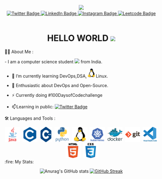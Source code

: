 <div id="header" align="center">
  <img src="https://media.giphy.com/media/jdPMeyv9rn0hZHh8n9/giphy.gif" width="110"/>
</div>

<div id="badges" align="center">
  <a href="https://twitter.com/AkshayBendadi">
    <img src="https://img.shields.io/badge/twitter-blue?style=for-the-badge&logo=Twitter&logoColor=white" alt="Twitter Badge"/>
  </a>
  <a href="https://www.linkedin.com/in/akshay-bendadi/">
 <img src="https://img.shields.io/badge/LinkedIn-blue?style=for-the-badge&logo=linkedin&logoColor=white" alt="LinkedIn Badge"/>
  </a>
  <a href="https://www.instagram.com/imakshay_ab/">
    <img src="https://img.shields.io/badge/Instagram-black?style=for-the-badge&logo=instagram&logoColor=white" alt="Instagram Badge"/>
  </a>
   <a href="https://leetcode.com/Akshay_bendadi/">
    <img src="https://img.shields.io/badge/Leetcode-yellow?style=for-the-badge&logo=leetcode&logoColor=white" alt="Leetcode Badge"/>
  </a>
</div>

<div align="center">
  <img src="https://komarev.com/ghpvc/?username=Akshay-bendadi&style=flat-square&color=blue" alt=""/>
 <h1>
  HELLO WORLD
  <img src="https://media.giphy.com/media/hvRJCLFzcasrR4ia7z/giphy.gif" width="30px"/>
</h1> 
</div>

👨‍🎓 About Me :
<p>  
 - I am a computer science student <img src="https://media.giphy.com/media/WUlplcMpOCEmTGBtBW/giphy.gif" width="30"> from India.

- :telescope: I’m currently learning DevOps,DSA,<img src="https://github.com/devicons/devicon/blob/master/icons/linux/linux-original.svg" width="30">Linux.

- :seedling: Enthusiastic about DevOps and Open-Source.
  
- :zap: Currently doing #100DaysofCodechallenge

- :mailbox:Learning in public: [![Twitter Badge](https://img.shields.io/badge/-Akshay-blue?style=flat&logo=Twitter&logoColor=white)]("https://twitter.com/AkshayBendadi")
</P>

:hammer_and_wrench: Languages and Tools :
<div id="languages" align="center">
  <img src="https://github.com/devicons/devicon/blob/master/icons/java/java-original-wordmark.svg" title="Java" alt="Java" width="50" height="50"/>&nbsp;
  <img src="https://github.com/devicons/devicon/blob/master/icons/c/c-plain.svg" title="C" alt="C" width="50" height="50"/>&nbsp;
  <img src="https://github.com/devicons/devicon/blob/master/icons/cplusplus/cplusplus-plain.svg" title="Cpp" alt="Cpp" width="40" height="50"/>&nbsp;
  <img src="https://github.com/devicons/devicon/blob/master/icons/python/python-original-wordmark.svg" title="python" alt="python" width="50"     height="50"/>&nbsp;
  <img src="https://github.com/devicons/devicon/blob/master/icons/linux/linux-original.svg"  title="linux" alt="linux" width="50"  height="50"/>&nbsp;
  <img src="https://github.com/devicons/devicon/blob/master/icons/kubernetes/kubernetes-plain-wordmark.svg"  title="kubernetes" alt="kubernetes" width="50"  height="50"/>&nbsp;
  <img src="https://github.com/devicons/devicon/blob/master/icons/docker/docker-original-wordmark.svg" title="docker" alt="docker" width="50" height="50"/>&nbsp;
  <img src="https://github.com/devicons/devicon/blob/master/icons/git/git-original-wordmark.svg" title="git" alt="git" width="50" height="50"/>&nbsp;
<img src="https://github.com/devicons/devicon/blob/master/icons/vscode/vscode-original-wordmark.svg" title="vscode" alt="vscode" width="50" height="50"/>&nbsp; 
  <img src="https://github.com/devicons/devicon/blob/master/icons/html5/html5-original-wordmark.svg" title="html5" alt="html5" width="50" height="50"/>&nbsp;
  <img src="https://github.com/devicons/devicon/blob/master/icons/css3/css3-original-wordmark.svg" title="css3" alt="css3" width="50" height="50"/>&nbsp;
<div align="left">
:fire: My Stats:
   </div>
  
 ![Anurag's GitHub stats](https://github-readme-stats.vercel.app/api?username=Akshay&show_icons=true&theme=radical)
  [![GitHub Streak](http://github-readme-streak-stats.herokuapp.com?user=Akshay-bendadi&theme=midnight-purple)](https://git.io/streak-stats)
  </div>
